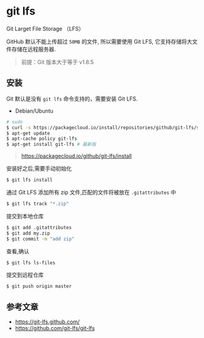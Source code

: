 # git lfs

Git Larget File Storage （LFS）

GitHub 默认不能上传超过 `50MB` 的文件, 所以需要使用 Git LFS, 它支持存储将大文件存储在远程服务器.

> 前提：Git 版本大于等于 v1.8.5

## 安装

Git 默认是没有 `git lfs` 命令支持的，需要安装 Git LFS.

* Debian/Ubuntu

```sh
# sudo
$ curl -s https://packagecloud.io/install/repositories/github/git-lfs/script.deb.sh | sudo bash # 添加 repo
$ apt-get update
$ apt-cache policy git-lfs
$ apt-get install git-lfs # 最新版
```

> https://packagecloud.io/github/git-lfs/install

安装好之后,需要手动初始化

```sh
$ git lfs install
```

通过 Git LFS 添加所有 zip 文件,匹配的文件将被放在 `.gitattributes` 中

```sh
$ git lfs track "*.zip"
```

提交到本地仓库

```sh
$ git add .gitattributes
$ git add my.zip
$ git commit -m "add zip"
```

查看,确认
```sh
$ git lfs ls-files
```

提交到远程仓库
```sh
$ git push origin master
```

## 参考文章

- https://git-lfs.github.com/
- https://github.com/git-lfs/git-lfs
